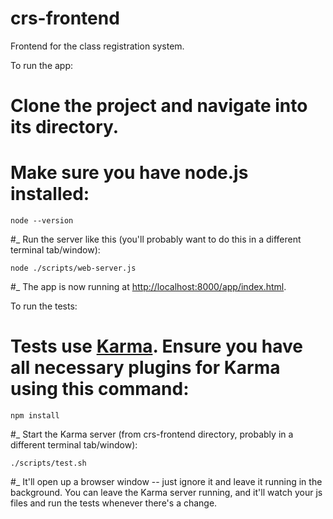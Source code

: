 crs-frontend
============

Frontend for the class registration system.

To run the app:

# Clone the project and navigate into its directory.
# Make sure you have node.js installed:

```
node --version
```

#_ Run the server like this (you'll probably want to do this in a different terminal tab/window):

```
node ./scripts/web-server.js
```

#_ The app is now running at [http://localhost:8000/app/index.html](http://localhost:8000/app/index.html).

To run the tests:

# Tests use [Karma](http://karma-runner.github.io/0.10/index.html). Ensure you have all necessary plugins for Karma using this command:

```
npm install
```

#_ Start the Karma server (from crs-frontend directory, probably in a different terminal tab/window):

```
./scripts/test.sh
```

#_ It'll open up a browser window -- just ignore it and leave it running in the background. You can leave the Karma server running, and it'll watch your js files and run the tests whenever there's a change.